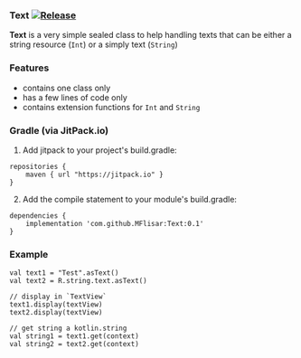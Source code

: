 ### Text [![Release](https://jitpack.io/v/MFlisar/Text.svg)](https://jitpack.io/#MFlisar/Text)

**Text** is a very simple sealed class to help handling texts that can be either a string resource (`Int`) or a simply text (`String`)

### Features

* contains one class only
* has a few lines of code only
* contains extension functions for `Int` and `String`

### Gradle (via JitPack.io)

1) Add jitpack to your project's build.gradle:
```
repositories {
	maven { url "https://jitpack.io" }
}
```

2) Add the compile statement to your module's build.gradle:
```
dependencies {
	implementation 'com.github.MFlisar:Text:0.1'
}
```

### Example

```
val text1 = "Test".asText()
val text2 = R.string.text.asText()

// display in `TextView`
text1.display(textView)
text2.display(textView)

// get string a kotlin.string
val string1 = text1.get(context)
val string2 = text2.get(context)